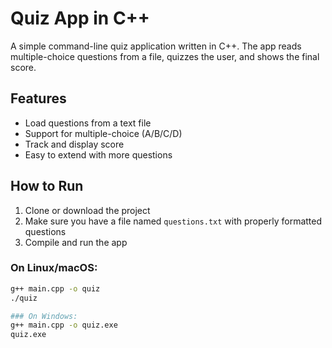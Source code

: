 # Quiz App in C++

A simple command-line quiz application written in C++. The app reads multiple-choice questions from a file, quizzes the user, and shows the final score.

## Features

- Load questions from a text file
- Support for multiple-choice (A/B/C/D)
- Track and display score
- Easy to extend with more questions

## How to Run

1. Clone or download the project
2. Make sure you have a file named `questions.txt` with properly formatted questions
3. Compile and run the app

### On Linux/macOS:
```bash
g++ main.cpp -o quiz
./quiz

### On Windows:
g++ main.cpp -o quiz.exe
quiz.exe
